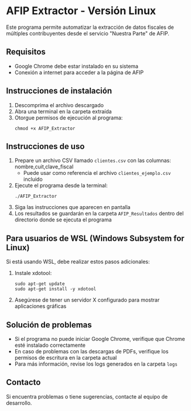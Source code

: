 # AFIP Extractor - Versión Linux

Este programa permite automatizar la extracción de datos fiscales de múltiples contribuyentes desde el servicio "Nuestra Parte" de AFIP.

## Requisitos
- Google Chrome debe estar instalado en su sistema
- Conexión a internet para acceder a la página de AFIP

## Instrucciones de instalación
1. Descomprima el archivo descargado
2. Abra una terminal en la carpeta extraída
3. Otorgue permisos de ejecución al programa:
   ```
   chmod +x AFIP_Extractor
   ```

## Instrucciones de uso
1. Prepare un archivo CSV llamado `clientes.csv` con las columnas: nombre,cuit,clave_fiscal
   - Puede usar como referencia el archivo `clientes_ejemplo.csv` incluido
2. Ejecute el programa desde la terminal:
   ```
   ./AFIP_Extractor
   ```
3. Siga las instrucciones que aparecen en pantalla
4. Los resultados se guardarán en la carpeta `AFIP_Resultados` dentro del directorio donde se ejecuta el programa

## Para usuarios de WSL (Windows Subsystem for Linux)
Si está usando WSL, debe realizar estos pasos adicionales:
1. Instale xdotool:
   ```
   sudo apt-get update
   sudo apt-get install -y xdotool
   ```
2. Asegúrese de tener un servidor X configurado para mostrar aplicaciones gráficas

## Solución de problemas
- Si el programa no puede iniciar Google Chrome, verifique que Chrome esté instalado correctamente
- En caso de problemas con las descargas de PDFs, verifique los permisos de escritura en la carpeta actual
- Para más información, revise los logs generados en la carpeta `logs`

## Contacto
Si encuentra problemas o tiene sugerencias, contacte al equipo de desarrollo. 